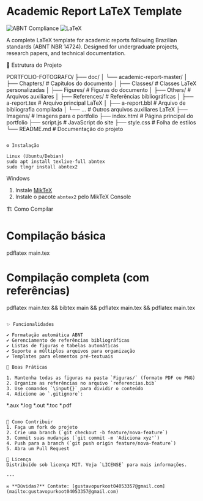 # Academic Report LaTeX Template

![ABNT Compliance](https://img.shields.io/badge/ABNT-Compliant-brightgreen)
![LaTeX](https://img.shields.io/badge/LaTeX-Template-blue)

A complete LaTeX template for academic reports following Brazilian standards (ABNT NBR 14724). Designed for undergraduate projects, research papers, and technical documentation.


📂 Estrutura do Projeto

PORTFOLIO-FOTOGRAFO/
├── doc/
│   └── academic-report-master/
│       ├── Chapters/          # Capítulos do documento
│       ├── Classes/           # Classes LaTeX personalizadas
│       ├── Figures/           # Figuras do documento
│       ├── Others/            # Arquivos auxiliares
│       ├── References/        # Referências bibliográficas
│       ├── a-report.tex       # Arquivo principal LaTeX
│       ├── a-report.bbl       # Arquivo de bibliografia compilada
│       └── ...                # Outros arquivos auxiliares LaTeX
├── Imagens/                  # Imagens para o portfolio
├── index.html                # Página principal do portfolio
├── script.js                 # JavaScript do site
├── style.css                 # Folha de estilos
└── README.md                 # Documentação do projeto
```

⚙️ Instalação

Linux (Ubuntu/Debian)
sudo apt install texlive-full abntex
sudo tlmgr install abntex2
```

Windows
1. Instale [MikTeX](https://miktex.org/)
2. Instale o pacote `abntex2` pelo MikTeX Console

🏗️ Como Compilar


# Compilação básica
pdflatex main.tex

# Compilação completa (com referências)
pdflatex main.tex && bibtex main && pdflatex main.tex && pdflatex main.tex
```

✨ Funcionalidades

✔ Formatação automática ABNT  
✔ Gerenciamento de referências bibliográficas  
✔ Listas de figuras e tabelas automáticas  
✔ Suporte a múltiplos arquivos para organização  
✔ Templates para elementos pré-textuais  

📝 Boas Práticas

1. Mantenha todas as figuras na pasta `Figuras/` (formato PDF ou PNG)
2. Organize as referências no arquivo `referencias.bib`
3. Use comandos `\input{}` para dividir o conteúdo
4. Adicione ao `.gitignore`:
   ```
   *.aux
   *.log
   *.out
   *.toc
   *.pdf
   ```

🤝 Como Contribuir
1. Faça um fork do projeto
2. Crie uma branch (`git checkout -b feature/nova-feature`)
3. Commit suas mudanças (`git commit -m 'Adiciona xyz'`)
4. Push para a branch (`git push origin feature/nova-feature`)
5. Abra um Pull Request

📜 Licença
Distribuído sob licença MIT. Veja `LICENSE` para mais informações.

---

✉ **Dúvidas?** Contate: [gustavopurkoot04053357@gmail.com](mailto:gustavopurkoot04053357@gmail.com)
```
